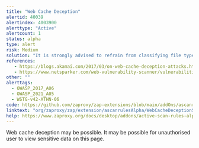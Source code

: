 ```yaml
---
title: "Web Cache Deception"
alertid: 40039
alertindex: 4003900
alerttype: "Active"
alertcount: 1
status: alpha
type: alert
risk: Medium
solution: "It is strongly advised to refrain from classifying file types, such as images or stylesheets solely by their URL and file extension. Instead you should make sure that files are cached based on their Content-Type header."
references:
   - https://blogs.akamai.com/2017/03/on-web-cache-deception-attacks.html
   - https://www.netsparker.com/web-vulnerability-scanner/vulnerabilities/web-cache-deception/
other: ""
alerttags: 
  - OWASP_2017_A06
  - OWASP_2021_A05
  - WSTG-v42-ATHN-06
code: https://github.com/zaproxy/zap-extensions/blob/main/addOns/ascanrulesAlpha/src/main/java/org/zaproxy/zap/extension/ascanrulesAlpha/WebCacheDeceptionScanRule.java
linktext: "org/zaproxy/zap/extension/ascanrulesAlpha/WebCacheDeceptionScanRule.java"
help: https://www.zaproxy.org/docs/desktop/addons/active-scan-rules-alpha/#id-40039
---
```

Web cache deception may be possible. It may be possible for unauthorised user to view sensitive data on this page.
